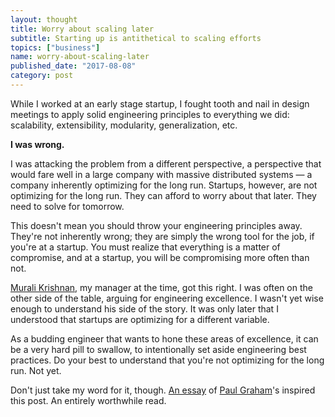 ```yaml
---
layout: thought
title: Worry about scaling later
subtitle: Starting up is antithetical to scaling efforts
topics: ["business"]
name: worry-about-scaling-later
published_date: "2017-08-08"
category: post
---
```


While I worked at an early stage startup, I fought tooth and nail in design
meetings to apply solid engineering principles to everything we did: scalability,
extensibility, modularity, generalization, etc.

__I was wrong.__

I was attacking the problem from a different perspective, a perspective that
would fare well in a large company with massive distributed systems &mdash;
a company inherently optimizing for the long run. Startups, however, are not
optimizing for the long run. They can afford to worry about that later. They
need to solve for tomorrow.

This doesn't mean you should throw your engineering principles away. They're
not inherently wrong; they are simply the wrong tool for the job, if you're at
a startup. You must realize that everything is a matter of compromise, and at a
startup, you will be compromising more often than not.

[Murali Krishnan][murali-linkedin], my manager at the time, got this right. I
was often on the other side of the table, arguing for engineering excellence.
I wasn't yet wise enough to understand his side of the story. It was only later
that I understood that startups are optimizing for a different variable.

As a budding engineer that wants to hone these areas of excellence, it can be
a very hard pill to swallow, to intentionally set aside engineering best
practices. Do your best to understand that you're not optimizing for the
long run. Not yet.

Don't just take my word for it, though. [An essay][pg-scaling-essay] of
[Paul Graham][pg]'s inspired this post. An entirely worthwhile read.

[murali-linkedin]: https://www.linkedin.com/in/muralirkrishnan/
[pg-scaling-essay]: http://paulgraham.com/ds.html
[pg]: http://www.paulgraham.com/bio.html
